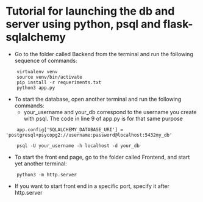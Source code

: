 # Tutorial for launching the db and server using python, psql and flask-sqlalchemy

- Go to the folder called Backend from the terminal and run the following sequence of commands:

```
    virtualenv venv
    source venv/bin/activate
    pip install -r requeriments.txt
    python3 app.py
```

- To start the database, open another terminal and run the following commands:
  - your_username and your_db correspond to the username you create with psql. The code in line 9 of app.py is for that same purpose

```
    app.config['SQLALCHEMY_DATABASE_URI'] = 'postgresql+psycopg2://username:password@localhost:5432my_db'

    psql -U your_username -h localhost -d your_db
```

- To start the front end page, go to the folder called Frontend, and start yet another terminal:

```
    python3 -m http.server
```

- If you want to start front end in a specific port, specify it after http.server
